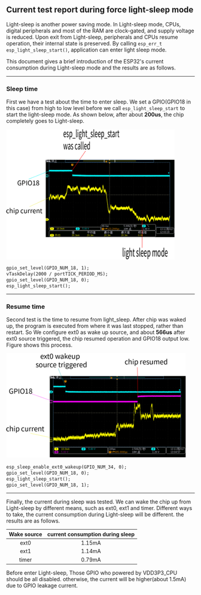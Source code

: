 ## Current test report during force light-sleep mode

Light-sleep is another power saving mode. In Light-sleep mode, CPUs, digital peripherals and most of the RAM are clock-gated, and supply voltage is reduced. Upon exit from Light-sleep, peripherals and CPUs resume operation, their internal state is preserved. By calling `esp_err_t esp_light_sleep_start()`, application can enter light sleep mode.

This document gives a brief introduction of the ESP32's current consumption during Light-sleep mode and the results are as follows.

---
### Sleep time

First we have a test about the time to enter sleep. We set a GPIO(GPIO18 in this case) from high to low level before we call `esp_light_sleep_start` to start the light-sleep mode. As shown below, after about **200us**, the chip completely goes to Light-sleep. 

<img src="../_static/testcase/DFS_and_light_sleep/pic1.svg.png" width=450 align=center> 


```
gpio_set_level(GPIO_NUM_18, 1);
vTaskDelay(2000 / portTICK_PERIOD_MS);
gpio_set_level(GPIO_NUM_18, 0);
esp_light_sleep_start();
```
---
### Resume time

Second test is the time to resume from light_sleep. After chip was waked up, the program is executed from where it was last stopped, rather than restart. So We configure ext0 as wake up source, and about **566us** after ext0 source triggered, the chip resumed operation and GPIO18 output low. Figure shows this process.

<img src="../_static/testcase/DFS_and_light_sleep/pic2.svg.png" width=480>



```
esp_sleep_enable_ext0_wakeup(GPIO_NUM_34, 0);
gpio_set_level(GPIO_NUM_18, 0);
esp_light_sleep_start();
gpio_set_level(GPIO_NUM_18, 1);
```


---

Finally, the current during sleep was tested. We can wake the chip up from Light-sleep by different means, such as ext0, ext1 and timer. Different ways to take, the current consumption during Light-sleep will be different. the results are as follows.

|  Wake source | current consumption during sleep |
|    :---:     |              :---:               |
|     ext0     |             1.15mA               |
|     ext1     |             1.14mA               |
|     timer    |             0.79mA               |

Before enter Light-sleep, Those GPIO who powered by VDD3P3_CPU should be all disabled. otherwise, the current will be higher(about 1.5mA) due to GPIO leakage current.

